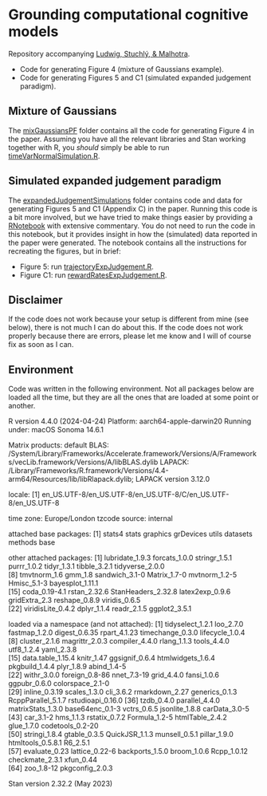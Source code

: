 # Grounding computational cognitive models

Repository accompanying [Ludwig, Stuchlý, & Malhotra](https://osf.io/preprints/psyarxiv/vur6t). 

- Code for generating Figure 4 (mixture of Gaussians example).
- Code for generating Figures 5 and C1 (simulated expanded judgement paradigm).

## Mixture of Gaussians

The [mixGaussiansPF](https://github.com/CasLudwig/Grounding-computational-cognitive-models/tree/main/mixGaussiansPF) folder contains all the code for generating Figure 4 in the paper. Assuming you have all the relevant libraries and Stan working together with R, you *should* simply be able to run [timeVarNormalSimulation.R](https://github.com/CasLudwig/Grounding-computational-cognitive-models/blob/main/mixGaussiansPF/timeVarNormalSimulation.R). 

## Simulated expanded judgement paradigm

The [expandedJudgementSimulations](https://github.com/CasLudwig/Grounding-computational-cognitive-models/tree/main/expandedJudgementSimulations) folder contains code and data for generating Figures 5 and C1 (Appendix C) in the paper. Running this code is a bit more involved, but we have tried to make things easier by providing a [RNotebook]() with extensive commentary. You do not need to run the code in this notebook, but it provides insight in how the (simulated) data reported in the paper were generated. The notebook contains all the instructions for recreating the figures, but in brief:

- Figure 5: run [trajectoryExpJudgement.R](https://github.com/CasLudwig/Grounding-computational-cognitive-models/blob/main/expandedJudgementSimulations/trajectoryExpJudgement.R).
- Figure C1: run [rewardRatesExpJudgement.R](https://github.com/CasLudwig/Grounding-computational-cognitive-models/blob/main/expandedJudgementSimulations/rewardRatesExpJudgement.R).

## Disclaimer

If the code does not work because your setup is different from mine (see below), there is not much I can do about this. If the code does not work properly because there are errors, please let me know and I will of course fix as soon as I can.

## Environment

Code was written in the following environment. Not all packages below are loaded all the time, but they are all the ones that are loaded at some point or another.

R version 4.4.0 (2024-04-24)
Platform: aarch64-apple-darwin20
Running under: macOS Sonoma 14.6.1

Matrix products: default
BLAS:   /System/Library/Frameworks/Accelerate.framework/Versions/A/Frameworks/vecLib.framework/Versions/A/libBLAS.dylib 
LAPACK: /Library/Frameworks/R.framework/Versions/4.4-arm64/Resources/lib/libRlapack.dylib;  LAPACK version 3.12.0

locale:
[1] en_US.UTF-8/en_US.UTF-8/en_US.UTF-8/C/en_US.UTF-8/en_US.UTF-8

time zone: Europe/London
tzcode source: internal

attached base packages:
[1] stats4    stats     graphics  grDevices utils     datasets  methods   base     

other attached packages:
 [1] lubridate_1.9.3    forcats_1.0.0      stringr_1.5.1      purrr_1.0.2        tidyr_1.3.1        tibble_3.2.1       tidyverse_2.0.0   
 [8] tmvtnorm_1.6       gmm_1.8            sandwich_3.1-0     Matrix_1.7-0       mvtnorm_1.2-5      Hmisc_5.1-3        bayesplot_1.11.1  
[15] coda_0.19-4.1      rstan_2.32.6       StanHeaders_2.32.8 latex2exp_0.9.6    gridExtra_2.3      reshape_0.8.9      viridis_0.6.5     
[22] viridisLite_0.4.2  dplyr_1.1.4        readr_2.1.5        ggplot2_3.5.1     

loaded via a namespace (and not attached):
 [1] tidyselect_1.2.1   loo_2.7.0          fastmap_1.2.0      digest_0.6.35      rpart_4.1.23       timechange_0.3.0   lifecycle_1.0.4   
 [8] cluster_2.1.6      magrittr_2.0.3     compiler_4.4.0     rlang_1.1.3        tools_4.4.0        utf8_1.2.4         yaml_2.3.8        
[15] data.table_1.15.4  knitr_1.47         ggsignif_0.6.4     htmlwidgets_1.6.4  pkgbuild_1.4.4     plyr_1.8.9         abind_1.4-5       
[22] withr_3.0.0        foreign_0.8-86     nnet_7.3-19        grid_4.4.0         fansi_1.0.6        ggpubr_0.6.0       colorspace_2.1-0  
[29] inline_0.3.19      scales_1.3.0       cli_3.6.2          rmarkdown_2.27     generics_0.1.3     RcppParallel_5.1.7 rstudioapi_0.16.0 
[36] tzdb_0.4.0         parallel_4.4.0     matrixStats_1.3.0  base64enc_0.1-3    vctrs_0.6.5        jsonlite_1.8.8     carData_3.0-5     
[43] car_3.1-2          hms_1.1.3          rstatix_0.7.2      Formula_1.2-5      htmlTable_2.4.2    glue_1.7.0         codetools_0.2-20  
[50] stringi_1.8.4      gtable_0.3.5       QuickJSR_1.1.3     munsell_0.5.1      pillar_1.9.0       htmltools_0.5.8.1  R6_2.5.1          
[57] evaluate_0.23      lattice_0.22-6     backports_1.5.0    broom_1.0.6        Rcpp_1.0.12        checkmate_2.3.1    xfun_0.44         
[64] zoo_1.8-12         pkgconfig_2.0.3

Stan version 2.32.2 (May 2023)

